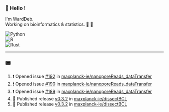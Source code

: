 ### :robot: Hello !

I'm WardDeb.  
Working on bioinformatics & statistics. 🧬 🧪  

![Python](https://img.shields.io/badge/python-3670A0?style=for-the-badge&logo=python&logoColor=ffdd54)  
![R](https://img.shields.io/badge/r-%23276DC3.svg?style=for-the-badge&logo=r&logoColor=white)  
![Rust](https://img.shields.io/badge/rust-%23000000.svg?style=for-the-badge&logo=rust&logoColor=white)  

---

### :pager:

<!--START_SECTION:activity-->
1. ❗ Opened issue [#192](https://github.com/maxplanck-ie/nanoporeReads_dataTransfer/issues/192) in [maxplanck-ie/nanoporeReads_dataTransfer](https://github.com/maxplanck-ie/nanoporeReads_dataTransfer)
2. ❗ Opened issue [#190](https://github.com/maxplanck-ie/nanoporeReads_dataTransfer/issues/190) in [maxplanck-ie/nanoporeReads_dataTransfer](https://github.com/maxplanck-ie/nanoporeReads_dataTransfer)
3. ❗ Opened issue [#189](https://github.com/maxplanck-ie/nanoporeReads_dataTransfer/issues/189) in [maxplanck-ie/nanoporeReads_dataTransfer](https://github.com/maxplanck-ie/nanoporeReads_dataTransfer)
4. 🚀 Published release [v0.3.2](https://github.com/maxplanck-ie/dissectBCL/releases/tag/v0.3.2) in [maxplanck-ie/dissectBCL](https://github.com/maxplanck-ie/dissectBCL)
5. 🚀 Published release [v0.3.2](https://github.com/maxplanck-ie/dissectBCL/releases/tag/v0.3.2) in [maxplanck-ie/dissectBCL](https://github.com/maxplanck-ie/dissectBCL)
<!--END_SECTION:activity-->

